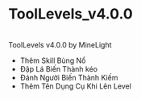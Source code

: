 # ToolLevels_v4.0.0
<br>
ToolLevels v4.0.0 by MineLight

- Thêm Skill Bùng Nổ
- Đập Lá Biến Thành kéo
- Đánh Người Biến Thành Kiếm
- Thêm Tên Dụng Cụ Khi Lên Level
